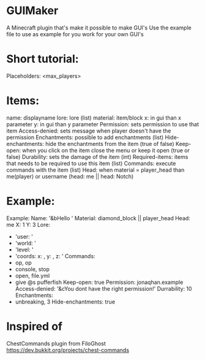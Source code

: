 # GUIMaker
A Minecraft plugin that's make it possible to make GUI's
Use the example file to use as example for you work for your own GUI's

# Short tutorial:
Placeholders:
<player>
<world>
<online>
<level>
<exp>
<ip>
<max_players>
<uuid>
<x>
<y>
<z>

# Items:
name: displayname
lore: lore (list)
material: item/block
x: in gui than x parameter
y: in gui than y parameter
Permission: sets permission to use that item
Access-denied: sets message when player doesn't have the permission
Enchantments: possible to add enchantments (list)
Hide-enchantments: hide the enchantments from the item (true of false)
Keep-open: when you click on the item close the menu or keep it open (true or false)
Durability: sets the damage of the item (int)
Required-items: items that needs to be required to use this item (list)
Commands: execute commands with the item (list)
Head: when material = player_head than me(player) or username (head: me || head: Notch)

# Example:
Example:
  Name: '&bHello <player>'
  Material: diamond_block || player_head
  Head: me
  X: 1
  Y: 3
  Lore:
  - 'user: <player>'
  - 'world: <world>'
  - 'level: <level>'
  - 'coords: x: <x>, y: <y>, z: <z>'
  Commands:
  - op, op <player>
  - console, stop
  - open, file.yml
  - give @s pufferfish
  Keep-open: true
  Permission: jonaqhan.example
  Access-denied: '&cYou dont have the right permission!'
  Durrability: 10
  Enchantments:
  - unbreaking, 3
  Hide-enchantments: true
 


# Inspired of
ChestCommands plugin from FiloGhost
https://dev.bukkit.org/projects/chest-commands
